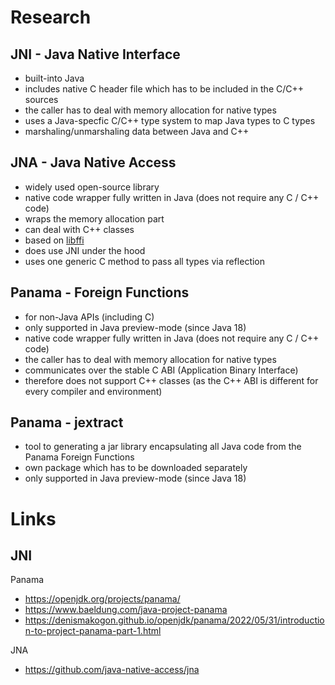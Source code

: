 # Research

## JNI - Java Native Interface
- built-into Java
- includes native C header file which has to be included in the C/C++ sources
- the caller has to deal with memory allocation for native types
- uses a Java-specfic C/C++ type system to map Java types to C types
- marshaling/unmarshaling data between Java and C++

## JNA - Java Native Access
- widely used open-source library 
- native code wrapper fully written in Java (does not require any C / C++ code)
- wraps the memory allocation part 
- can deal with C++ classes
- based on [libffi](https://github.com/atgreen/libffi)
- does use JNI under the hood
- uses one generic C method to pass all types via reflection

## Panama - Foreign Functions
- for non-Java APIs (including C)
- only supported in Java preview-mode (since Java 18)
- native code wrapper fully written in Java (does not require any C / C++ code)
- the caller has to deal with memory allocation for native types
- communicates over the stable C ABI (Application Binary Interface)
- therefore does not support C++ classes (as the C++ ABI is different for every compiler and environment)

## Panama - jextract
- tool to generating a jar library encapsulating all Java code from the Panama Foreign Functions
- own package which has to be downloaded separately
- only supported in Java preview-mode (since Java 18)

# Links
JNI
- 

Panama
- https://openjdk.org/projects/panama/
- https://www.baeldung.com/java-project-panama
- https://denismakogon.github.io/openjdk/panama/2022/05/31/introduction-to-project-panama-part-1.html

JNA
- https://github.com/java-native-access/jna